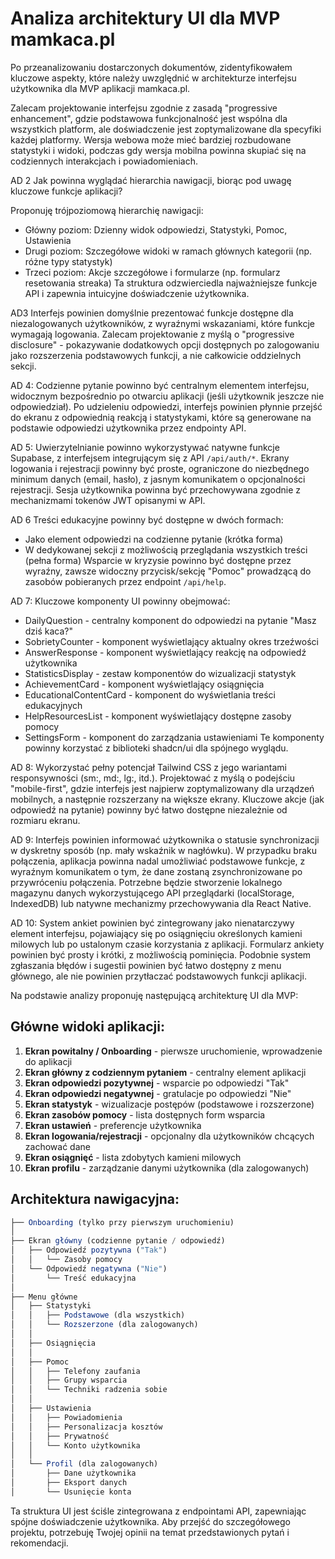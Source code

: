 # Analiza architektury UI dla MVP mamkaca.pl

Po przeanalizowaniu dostarczonych dokumentów, zidentyfikowałem kluczowe aspekty, które należy uwzględnić w architekturze interfejsu użytkownika dla MVP aplikacji mamkaca.pl.

Zalecam projektowanie interfejsu zgodnie z zasadą "progressive enhancement", gdzie podstawowa funkcjonalność jest wspólna dla wszystkich platform, ale doświadczenie jest zoptymalizowane dla specyfiki każdej platformy. Wersja webowa może mieć bardziej rozbudowane statystyki i widoki, podczas gdy wersja mobilna powinna skupiać się na codziennych interakcjach i powiadomieniach.

AD 2 Jak powinna wyglądać hierarchia nawigacji, biorąc pod uwagę kluczowe funkcje aplikacji?

Proponuję trójpoziomową hierarchię nawigacji:

- Główny poziom: Dzienny widok odpowiedzi, Statystyki, Pomoc, Ustawienia
- Drugi poziom: Szczegółowe widoki w ramach głównych kategorii (np. różne typy statystyk)
- Trzeci poziom: Akcje szczegółowe i formularze (np. formularz resetowania streaka) Ta struktura odzwierciedla najważniejsze funkcje API i zapewnia intuicyjne doświadczenie użytkownika.

AD3 Interfejs powinien domyślnie prezentować funkcje dostępne dla niezalogowanych użytkowników, z wyraźnymi wskazaniami, które funkcje wymagają logowania. Zalecam projektowanie z myślą o "progressive disclosure" - pokazywanie dodatkowych opcji dostępnych po zalogowaniu jako rozszerzenia podstawowych funkcji, a nie całkowicie oddzielnych sekcji.

AD 4: Codzienne pytanie powinno być centralnym elementem interfejsu, widocznym bezpośrednio po otwarciu aplikacji (jeśli użytkownik jeszcze nie odpowiedział). Po udzieleniu odpowiedzi, interfejs powinien płynnie przejść do ekranu z odpowiednią reakcją i statystykami, które są generowane na podstawie odpowiedzi użytkownika przez endpointy API.

AD 5: Uwierzytelnianie powinno wykorzystywać natywne funkcje Supabase, z interfejsem integrującym się z API `/api/auth/*`. Ekrany logowania i rejestracji powinny być proste, ograniczone do niezbędnego minimum danych (email, hasło), z jasnym komunikatem o opcjonalności rejestracji. Sesja użytkownika powinna być przechowywana zgodnie z mechanizmami tokenów JWT opisanymi w API.

AD 6 Treści edukacyjne powinny być dostępne w dwóch formach:

- Jako element odpowiedzi na codzienne pytanie (krótka forma)
- W dedykowanej sekcji z możliwością przeglądania wszystkich treści (pełna forma) Wsparcie w kryzysie powinno być dostępne przez wyraźny, zawsze widoczny przycisk/sekcję "Pomoc" prowadzącą do zasobów pobieranych przez endpoint `/api/help`.


AD 7: Kluczowe komponenty UI powinny obejmować:

- DailyQuestion - centralny komponent do odpowiedzi na pytanie "Masz dziś kaca?"
- SobrietyCounter - komponent wyświetlający aktualny okres trzeźwości
- AnswerResponse - komponent wyświetlający reakcję na odpowiedź użytkownika
- StatisticsDisplay - zestaw komponentów do wizualizacji statystyk
- AchievementCard - komponent wyświetlający osiągnięcia
- EducationalContentCard - komponent do wyświetlania treści edukacyjnych
- HelpResourcesList - komponent wyświetlający dostępne zasoby pomocy
- SettingsForm - komponent do zarządzania ustawieniami Te komponenty powinny korzystać z biblioteki shadcn/ui dla spójnego wyglądu.


AD 8: Wykorzystać pełny potencjał Tailwind CSS z jego wariantami responsywności (sm:, md:, lg:, itd.). Projektować z myślą o podejściu "mobile-first", gdzie interfejs jest najpierw zoptymalizowany dla urządzeń mobilnych, a następnie rozszerzany na większe ekrany. Kluczowe akcje (jak odpowiedź na pytanie) powinny być łatwo dostępne niezależnie od rozmiaru ekranu.

AD 9: Interfejs powinien informować użytkownika o statusie synchronizacji w dyskretny sposób (np. mały wskaźnik w nagłówku). W przypadku braku połączenia, aplikacja powinna nadal umożliwiać podstawowe funkcje, z wyraźnym komunikatem o tym, że dane zostaną zsynchronizowane po przywróceniu połączenia. Potrzebne będzie stworzenie lokalnego magazynu danych wykorzystującego API przeglądarki (localStorage, IndexedDB) lub natywne mechanizmy przechowywania dla React Native.


AD 10: System ankiet powinien być zintegrowany jako nienatarczywy element interfejsu, pojawiający się po osiągnięciu określonych kamieni milowych lub po ustalonym czasie korzystania z aplikacji. Formularz ankiety powinien być prosty i krótki, z możliwością pominięcia. Podobnie system zgłaszania błędów i sugestii powinien być łatwo dostępny z menu głównego, ale nie powinien przytłaczać podstawowych funkcji aplikacji.

Na podstawie analizy proponuję następującą architekturę UI dla MVP:

## Główne widoki aplikacji:

1. __Ekran powitalny / Onboarding__ - pierwsze uruchomienie, wprowadzenie do aplikacji
2. __Ekran główny z codziennym pytaniem__ - centralny element aplikacji
3. __Ekran odpowiedzi pozytywnej__ - wsparcie po odpowiedzi "Tak"
4. __Ekran odpowiedzi negatywnej__ - gratulacje po odpowiedzi "Nie"
5. __Ekran statystyk__ - wizualizacje postępów (podstawowe i rozszerzone)
6. __Ekran zasobów pomocy__ - lista dostępnych form wsparcia
7. __Ekran ustawień__ - preferencje użytkownika
8. __Ekran logowania/rejestracji__ - opcjonalny dla użytkowników chcących zachować dane
9. __Ekran osiągnięć__ - lista zdobytych kamieni milowych
10. __Ekran profilu__ - zarządzanie danymi użytkownika (dla zalogowanych)

## Architektura nawigacyjna:

```javascript
├── Onboarding (tylko przy pierwszym uruchomieniu)
│
├── Ekran główny (codzienne pytanie / odpowiedź)
│   ├── Odpowiedź pozytywna ("Tak")
│   │   └── Zasoby pomocy
│   └── Odpowiedź negatywna ("Nie")
│       └── Treść edukacyjna
│
├── Menu główne
│   ├── Statystyki
│   │   ├── Podstawowe (dla wszystkich)
│   │   └── Rozszerzone (dla zalogowanych)
│   │
│   ├── Osiągnięcia
│   │
│   ├── Pomoc
│   │   ├── Telefony zaufania
│   │   ├── Grupy wsparcia
│   │   └── Techniki radzenia sobie
│   │
│   ├── Ustawienia
│   │   ├── Powiadomienia
│   │   ├── Personalizacja kosztów
│   │   ├── Prywatność
│   │   └── Konto użytkownika
│   │
│   └── Profil (dla zalogowanych)
│       ├── Dane użytkownika
│       ├── Eksport danych
│       └── Usunięcie konta
```

Ta struktura UI jest ściśle zintegrowana z endpointami API, zapewniając spójne doświadczenie użytkownika. Aby przejść do szczegółowego projektu, potrzebuję Twojej opinii na temat przedstawionych pytań i rekomendacji.
